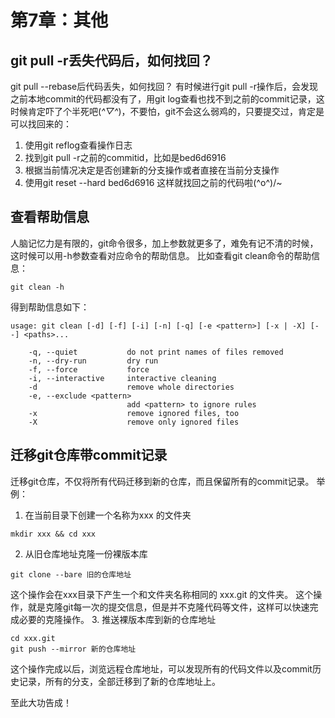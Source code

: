 # 第7章：其他

## git pull -r丢失代码后，如何找回？
git pull --rebase后代码丢失，如何找回？
有时候进行git pull -r操作后，会发现之前本地commit的代码都没有了，用git log查看也找不到之前的commit记录，这时候肯定吓了个半死吧(*^▽^*)，不要怕，git不会这么弱鸡的，只要提交过，肯定是可以找回来的：
1. 使用git reflog查看操作日志
2. 找到git pull -r之前的commitid，比如是bed6d6916
3. 根据当前情况决定是否创建新的分支操作或者直接在当前分支操作
4. 使用git reset --hard bed6d6916
这样就找回之前的代码啦\(^o^)/~

## 查看帮助信息
人脑记忆力是有限的，git命令很多，加上参数就更多了，难免有记不清的时候，这时候可以用-h参数查看对应命令的帮助信息。
比如查看git clean命令的帮助信息：
```shell
git clean -h
```
得到帮助信息如下：
```shell
usage: git clean [-d] [-f] [-i] [-n] [-q] [-e <pattern>] [-x | -X] [--] <paths>...

    -q, --quiet           do not print names of files removed
    -n, --dry-run         dry run
    -f, --force           force
    -i, --interactive     interactive cleaning
    -d                    remove whole directories
    -e, --exclude <pattern>
                          add <pattern> to ignore rules
    -x                    remove ignored files, too
    -X                    remove only ignored files
```
## 迁移git仓库带commit记录

迁移git仓库，不仅将所有代码迁移到新的仓库，而且保留所有的commit记录。
举例：
1. 在当前目录下创建一个名称为xxx 的文件夹
```shell
mkdir xxx && cd xxx
```
2. 从旧仓库地址克隆一份裸版本库
```shell
git clone --bare 旧的仓库地址
```
这个操作会在xxx目录下产生一个和文件夹名称相同的 xxx.git 的文件夹。
这个操作，就是克隆git每一次的提交信息，但是并不克隆代码等文件，这样可以快速完成必要的克隆操作。
3. 推送裸版本库到新的仓库地址
```shell
cd xxx.git
git push --mirror 新的仓库地址
```
这个操作完成以后，浏览远程仓库地址，可以发现所有的代码文件以及commit历史记录，所有的分支，全部迁移到了新的仓库地址上。

至此大功告成！